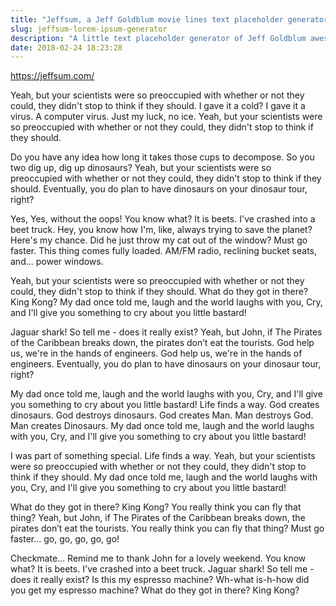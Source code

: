 ```yaml
---
title: "Jeffsum, a Jeff Goldblum movie lines text placeholder generator"
slug: jeffsum-lorem-ipsum-generator
description: "A little text placeholder generator of Jeff Goldblum awesomeness."
date: 2018-02-24 18:23:28
---
```


https://jeffsum.com/

Yeah, but your scientists were so preoccupied with whether or not they could, they didn't stop to think if they should. I gave it a cold? I gave it a virus. A computer virus. Just my luck, no ice. Yeah, but your scientists were so preoccupied with whether or not they could, they didn't stop to think if they should.

Do you have any idea how long it takes those cups to decompose. So you two dig up, dig up dinosaurs? Yeah, but your scientists were so preoccupied with whether or not they could, they didn't stop to think if they should. Eventually, you do plan to have dinosaurs on your dinosaur tour, right?

Yes, Yes, without the oops! You know what? It is beets. I've crashed into a beet truck. Hey, you know how I'm, like, always trying to save the planet? Here's my chance. Did he just throw my cat out of the window? Must go faster. This thing comes fully loaded. AM/FM radio, reclining bucket seats, and... power windows.

Yeah, but your scientists were so preoccupied with whether or not they could, they didn't stop to think if they should. What do they got in there? King Kong? My dad once told me, laugh and the world laughs with you, Cry, and I'll give you something to cry about you little bastard!

Jaguar shark! So tell me - does it really exist? Yeah, but John, if The Pirates of the Caribbean breaks down, the pirates don’t eat the tourists. God help us, we're in the hands of engineers. God help us, we're in the hands of engineers. Eventually, you do plan to have dinosaurs on your dinosaur tour, right?

My dad once told me, laugh and the world laughs with you, Cry, and I'll give you something to cry about you little bastard! Life finds a way. God creates dinosaurs. God destroys dinosaurs. God creates Man. Man destroys God. Man creates Dinosaurs. My dad once told me, laugh and the world laughs with you, Cry, and I'll give you something to cry about you little bastard!

I was part of something special. Life finds a way. Yeah, but your scientists were so preoccupied with whether or not they could, they didn't stop to think if they should. My dad once told me, laugh and the world laughs with you, Cry, and I'll give you something to cry about you little bastard!

What do they got in there? King Kong? You really think you can fly that thing? Yeah, but John, if The Pirates of the Caribbean breaks down, the pirates don’t eat the tourists. You really think you can fly that thing? Must go faster... go, go, go, go, go!

Checkmate... Remind me to thank John for a lovely weekend. You know what? It is beets. I've crashed into a beet truck. Jaguar shark! So tell me - does it really exist? Is this my espresso machine? Wh-what is-h-how did you get my espresso machine? What do they got in there? King Kong?
